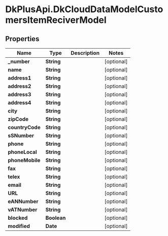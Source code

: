 # DkPlusApi.DkCloudDataModelCustomersItemReciverModel

## Properties
Name | Type | Description | Notes
------------ | ------------- | ------------- | -------------
**_number** | **String** |  | [optional] 
**name** | **String** |  | [optional] 
**address1** | **String** |  | [optional] 
**address2** | **String** |  | [optional] 
**address3** | **String** |  | [optional] 
**address4** | **String** |  | [optional] 
**city** | **String** |  | [optional] 
**zipCode** | **String** |  | [optional] 
**countryCode** | **String** |  | [optional] 
**sSNumber** | **String** |  | [optional] 
**phone** | **String** |  | [optional] 
**phoneLocal** | **String** |  | [optional] 
**phoneMobile** | **String** |  | [optional] 
**fax** | **String** |  | [optional] 
**telex** | **String** |  | [optional] 
**email** | **String** |  | [optional] 
**URL** | **String** |  | [optional] 
**eANNumber** | **String** |  | [optional] 
**vATNumber** | **String** |  | [optional] 
**blocked** | **Boolean** |  | [optional] 
**modified** | **Date** |  | [optional] 



